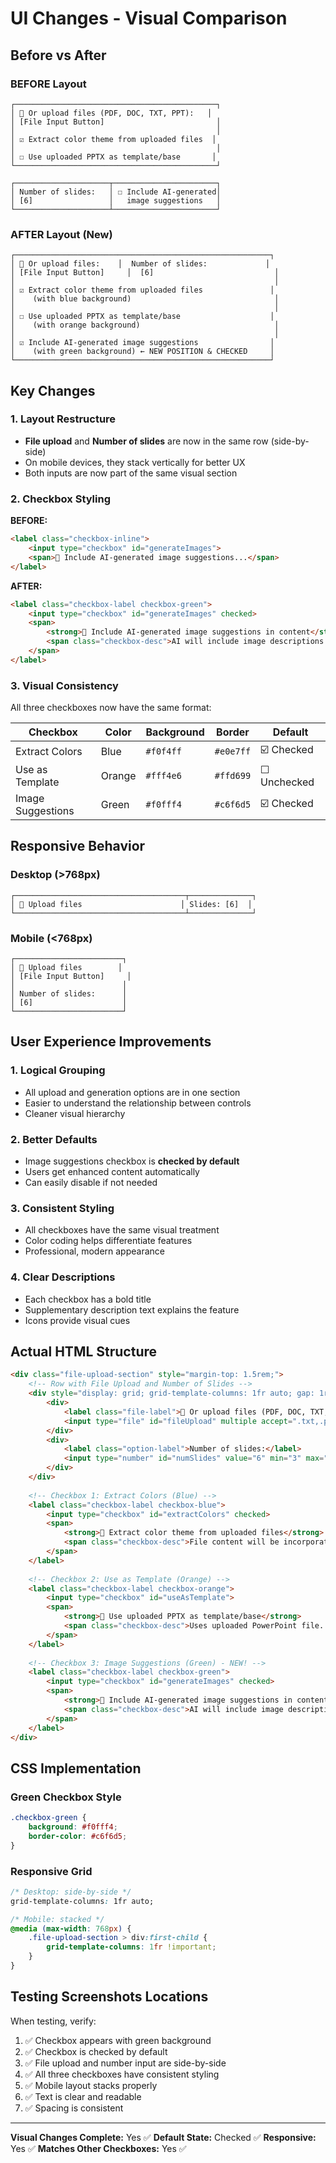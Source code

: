 # UI Changes - Visual Comparison

## Before vs After

### BEFORE Layout
```
┌─────────────────────────────────────────────┐
│ 📎 Or upload files (PDF, DOC, TXT, PPT):   │
│ [File Input Button]                         │
│                                             │
│ ☑️ Extract color theme from uploaded files  │
│                                             │
│ ☐ Use uploaded PPTX as template/base       │
└─────────────────────────────────────────────┘

┌─────────────────────┬───────────────────────┐
│ Number of slides:   │ ☐ Include AI-generated│
│ [6]                 │   image suggestions   │
└─────────────────────┴───────────────────────┘
```

### AFTER Layout (New)
```
┌─────────────────────────────────────────────────────────┐
│ 📎 Or upload files:    │  Number of slides:             │
│ [File Input Button]     │  [6]                           │
│                                                          │
│ ☑️ Extract color theme from uploaded files               │
│    (with blue background)                                │
│                                                          │
│ ☐ Use uploaded PPTX as template/base                    │
│    (with orange background)                              │
│                                                          │
│ ☑️ Include AI-generated image suggestions                │
│    (with green background) ← NEW POSITION & CHECKED     │
└─────────────────────────────────────────────────────────┘
```

## Key Changes

### 1. Layout Restructure
- **File upload** and **Number of slides** are now in the same row (side-by-side)
- On mobile devices, they stack vertically for better UX
- Both inputs are now part of the same visual section

### 2. Checkbox Styling
**BEFORE:**
```html
<label class="checkbox-inline">
    <input type="checkbox" id="generateImages">
    <span>📸 Include AI-generated image suggestions...</span>
</label>
```

**AFTER:**
```html
<label class="checkbox-label checkbox-green">
    <input type="checkbox" id="generateImages" checked>
    <span>
        <strong>📸 Include AI-generated image suggestions in content</strong>
        <span class="checkbox-desc">AI will include image descriptions...</span>
    </span>
</label>
```

### 3. Visual Consistency
All three checkboxes now have the same format:

| Checkbox | Color | Background | Border | Default |
|----------|-------|------------|--------|---------|
| Extract Colors | Blue | `#f0f4ff` | `#e0e7ff` | ☑️ Checked |
| Use as Template | Orange | `#fff4e6` | `#ffd699` | ☐ Unchecked |
| Image Suggestions | Green | `#f0fff4` | `#c6f6d5` | ☑️ Checked |

## Responsive Behavior

### Desktop (>768px)
```
┌──────────────────────────────────────┬──────────────┐
│ 📎 Upload files                      │ Slides: [6]  │
└──────────────────────────────────────┴──────────────┘
```

### Mobile (<768px)
```
┌────────────────────────┐
│ 📎 Upload files        │
│ [File Input Button]     │
│                        │
│ Number of slides:      │
│ [6]                    │
└────────────────────────┘
```

## User Experience Improvements

### 1. Logical Grouping
- All upload and generation options are in one section
- Easier to understand the relationship between controls
- Cleaner visual hierarchy

### 2. Better Defaults
- Image suggestions checkbox is **checked by default**
- Users get enhanced content automatically
- Can easily disable if not needed

### 3. Consistent Styling
- All checkboxes have the same visual treatment
- Color coding helps differentiate features
- Professional, modern appearance

### 4. Clear Descriptions
- Each checkbox has a bold title
- Supplementary description text explains the feature
- Icons provide visual cues

## Actual HTML Structure

```html
<div class="file-upload-section" style="margin-top: 1.5rem;">
    <!-- Row with File Upload and Number of Slides -->
    <div style="display: grid; grid-template-columns: 1fr auto; gap: 1rem; align-items: end; margin-bottom: 0.75rem;">
        <div>
            <label class="file-label">📎 Or upload files (PDF, DOC, TXT, PPT):</label>
            <input type="file" id="fileUpload" multiple accept=".txt,.pdf,.doc,.docx,.md,.pptx" class="file-input">
        </div>
        <div>
            <label class="option-label">Number of slides:</label>
            <input type="number" id="numSlides" value="6" min="3" max="20" class="number-input">
        </div>
    </div>
    
    <!-- Checkbox 1: Extract Colors (Blue) -->
    <label class="checkbox-label checkbox-blue">
        <input type="checkbox" id="extractColors" checked>
        <span>
            <strong>🎨 Extract color theme from uploaded files</strong>
            <span class="checkbox-desc">File content will be incorporated...</span>
        </span>
    </label>
    
    <!-- Checkbox 2: Use as Template (Orange) -->
    <label class="checkbox-label checkbox-orange">
        <input type="checkbox" id="useAsTemplate">
        <span>
            <strong>📄 Use uploaded PPTX as template/base</strong>
            <span class="checkbox-desc">Uses uploaded PowerPoint file...</span>
        </span>
    </label>
    
    <!-- Checkbox 3: Image Suggestions (Green) - NEW! -->
    <label class="checkbox-label checkbox-green">
        <input type="checkbox" id="generateImages" checked>
        <span>
            <strong>📸 Include AI-generated image suggestions in content</strong>
            <span class="checkbox-desc">AI will include image descriptions...</span>
        </span>
    </label>
</div>
```

## CSS Implementation

### Green Checkbox Style
```css
.checkbox-green {
    background: #f0fff4;
    border-color: #c6f6d5;
}
```

### Responsive Grid
```css
/* Desktop: side-by-side */
grid-template-columns: 1fr auto;

/* Mobile: stacked */
@media (max-width: 768px) {
    .file-upload-section > div:first-child {
        grid-template-columns: 1fr !important;
    }
}
```

## Testing Screenshots Locations

When testing, verify:
1. ✅ Checkbox appears with green background
2. ✅ Checkbox is checked by default
3. ✅ File upload and number input are side-by-side
4. ✅ All three checkboxes have consistent styling
5. ✅ Mobile layout stacks properly
6. ✅ Text is clear and readable
7. ✅ Spacing is consistent

---

**Visual Changes Complete:** Yes ✅
**Default State:** Checked ✅
**Responsive:** Yes ✅
**Matches Other Checkboxes:** Yes ✅

